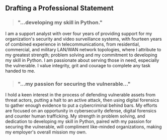 ## Drafting a Professional Statement
>### "...developing my skill in Python."
I am a support analyst with over four years of providing support for my organization's security and video surveillance systems, with fourteen years of combined experience in telecommunications, from residential,  commercial, and military LAN/WAN network topologies, where I attribute to my greatest strength; problem solving and my commitment to developing my skill in Python. I am passionate about serving those in need, especially the vulnerable.  I value integrity, grit and courage to complete any task handed to me.
>### "...my passion for securing the vulnerable..."
I hold a keen interest in the process of defending vulnerable assets from threat actors, putting a halt to an active attack, then using digital forensics to gather enough evidence to put a cybercriminal behind bars. My efforts are focused on an opportunity in cybersecurity defense, digital forensics and counter human trafficking. My strength in problem solving, and dedication to developing my skill in Python, paired with my passion for securing the vulnerable, will compliment like-minded organizations, making my employer's overall mission my own.
